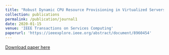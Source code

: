 ```yaml
---
title: "Robust Dynamic CPU Resource Provisioning in Virtualized Servers"
collection: publications
permalink: /publication/journal1
date: 2020-01-15
venue: 'IEEE Transactions on Services Computing'
paperurl: 'https://ieeexplore.ieee.org/abstract/document/8960454'
---
```

[Download paper here](https://ieeexplore.ieee.org/abstract/document/8960454)
